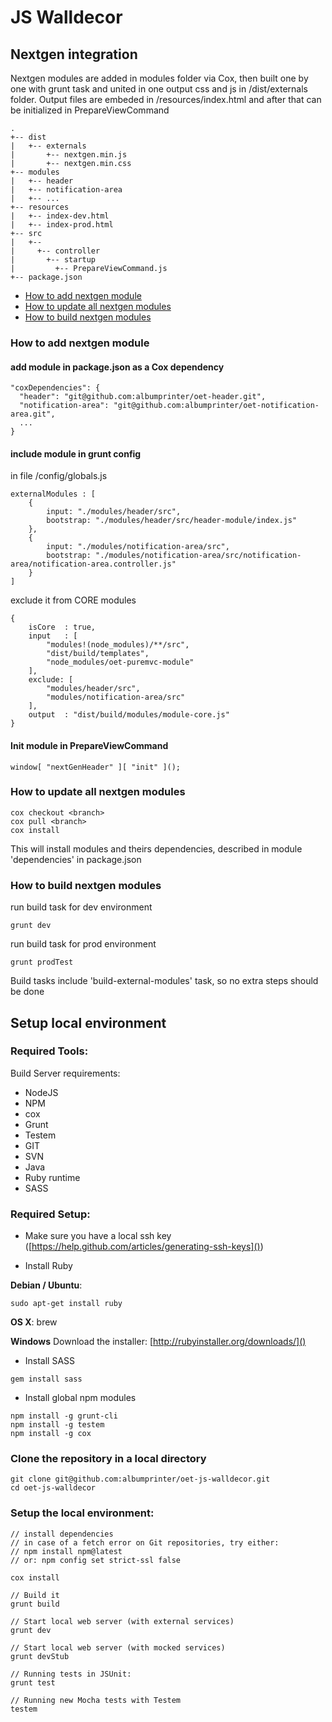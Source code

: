 # JS Walldecor

## Nextgen integration 

Nextgen modules are added in modules folder via Cox, then built one by one with grunt task and united in one output css and js in /dist/externals folder. Output files are embeded in /resources/index.html and after that can be initialized in PrepareViewCommand
```
.
+-- dist
|   +-- externals
|       +-- nextgen.min.js
|       +-- nextgen.min.css
+-- modules
|   +-- header
|   +-- notification-area
|   +-- ...
+-- resources
|   +-- index-dev.html
|   +-- index-prod.html
+-- src
|   +--
|     +-- controller
|       +-- startup
|         +-- PrepareViewCommand.js
+-- package.json
 ``` 

* [How to add nextgen module](#add)
* [How to update all nextgen modules](#update)
* [How to build nextgen modules](#build)

### <a name="add"></a>How to add nextgen module

#### add module in package.json as a Cox dependency

```
"coxDependencies": {
  "header": "git@github.com:albumprinter/oet-header.git",
  "notification-area": "git@github.com:albumprinter/oet-notification-area.git",
  ...
}
```

#### include module in grunt config  

in file /config/globals.js


```
externalModules : [
    {
        input: "./modules/header/src",
        bootstrap: "./modules/header/src/header-module/index.js"
    },
    {
        input: "./modules/notification-area/src",
        bootstrap: "./modules/notification-area/src/notification-area/notification-area.controller.js"
    }
]
```

exclude it from CORE modules

```
{
    isCore  : true,
    input   : [
        "modules!(node_modules)/**/src",
        "dist/build/templates",
        "node_modules/oet-puremvc-module"
    ],
    exclude: [
        "modules/header/src",
        "modules/notification-area/src"
    ],
    output  : "dist/build/modules/module-core.js"
}
```

#### Init module in PrepareViewCommand
```
window[ "nextGenHeader" ][ "init" ]();
```
### <a name="update"></a>How to update all nextgen modules

```
cox checkout <branch>
cox pull <branch>
cox install 
```
This will install modules and theirs dependencies, described in module 'dependencies' in package.json

### <a name="build"></a> How to build nextgen modules

run build task for dev environment 

```
grunt dev
```

run build task for prod environment
```
grunt prodTest
```

Build tasks include 'build-external-modules' task, so no extra steps should be done 



## Setup local environment

### Required Tools:
Build Server requirements:
* NodeJS
* NPM
* cox
* Grunt
* Testem
* GIT
* SVN
* Java
* Ruby runtime
* SASS

### Required Setup:
* Make sure you have a local ssh key
([https://help.github.com/articles/generating-ssh-keys]())

* Install Ruby

**Debian / Ubuntu**:
```
sudo apt-get install ruby
```

 **OS X**: brew

**Windows**
Download the installer: [http://rubyinstaller.org/downloads/]()

* Install SASS

```
gem install sass
```
* Install global npm modules

```
npm install -g grunt-cli
npm install -g testem
npm install -g cox
```

### Clone the repository in a local directory

```
git clone git@github.com:albumprinter/oet-js-walldecor.git
cd oet-js-walldecor
```

### Setup the local environment:

```
// install dependencies
// in case of a fetch error on Git repositories, try either:
// npm install npm@latest
// or: npm config set strict-ssl false

cox install

// Build it
grunt build

// Start local web server (with external services)
grunt dev

// Start local web server (with mocked services)
grunt devStub

// Running tests in JSUnit:
grunt test

// Running new Mocha tests with Testem
testem

```

